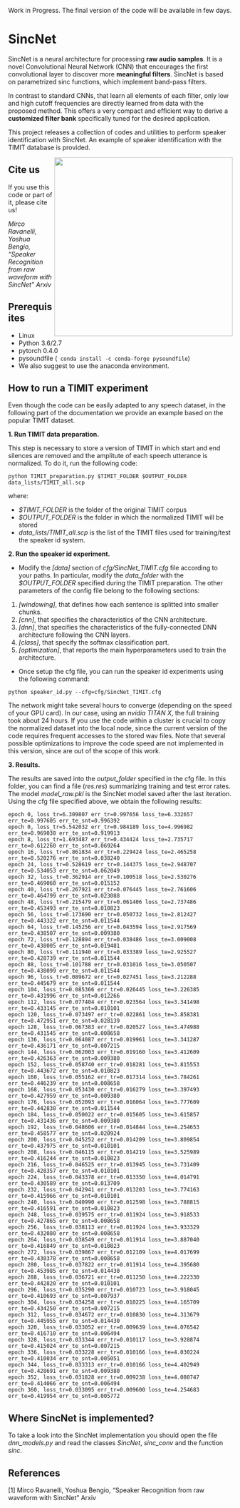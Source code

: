 Work in Progress. The final version of the code will be available in few days.

# SincNet
SincNet is a neural architecture for processing **raw audio samples**. It is a novel Convolutional Neural Network (CNN) that encourages the first convolutional layer to discover more **meaningful filters**. SincNet is based on parametrized sinc functions, which implement band-pass filters.

In contrast to standard CNNs, that learn all elements of each filter, only low and high cutoff frequencies are directly learned from data with the proposed method. This offers a very compact and efficient way to derive a **customized filter bank** specifically tuned for the desired application. 

This project releases a collection of codes and utilities to perform speaker identification with SincNet.
An example of speaker identification with the TIMIT database is provided. 

<img src="https://github.com/mravanelli/SincNet/blob/master/SincNet.png" width="400" img align="right">

## Cite us
If you use this code or part of it, please cite us!

*Mirco Ravanelli, Yoshua Bengio, “Speaker Recognition from raw waveform with SincNet” Arxiv*


## Prerequisites
- Linux
- Python 3.6/2.7
- pytorch 0.4.0
- pysoundfile (``` conda install -c conda-forge pysoundfile```)
- We also suggest to use the anaconda environment.


## How to run a TIMIT experiment
Even though the code can be easily adapted to any speech dataset, in the following part of the documentation we provide an example based on the popular TIMIT dataset.

**1. Run TIMIT data preparation.**

This step is necessary to store a version of TIMIT in which start and end silences are removed and the amplitute of each speech utterance is normalized. To do it, run the following code:

``
python TIMIT_preparation.py $TIMIT_FOLDER $OUTPUT_FOLDER data_lists/TIMIT_all.scp
``

where:
- *$TIMIT_FOLDER* is the folder of the original TIMIT corpus
- *$OUTPUT_FOLDER* is the folder in which the normalized TIMIT will be stored
- *data_lists/TIMIT_all.scp* is the list of the TIMIT files used for training/test the speaker id system.

**2. Run the speaker id experiment.**

- Modify the *[data]* section of *cfg/SincNet_TIMIT.cfg* file according to your paths. In particular, modify the *data_folder* with the *$OUTPUT_FOLDER* specified during the TIMIT preparation. The other parameters of the config file belong to the following sections:
 1. *[windowing]*, that defines how each sentence is splitted into smaller chunks.
 2. *[cnn]*,  that specifies the characteristics of the CNN architecture.
 3. *[dnn]*,  that specifies the characteristics of the fully-connected DNN architecture following the CNN layers.
 4. *[class]*, that specify the softmax classification part.
 5. *[optimization]*, that reports the main hyperparameters used to train the architecture.

- Once setup the cfg file, you can run the speaker id experiments using the following command:

``
python speaker_id.py --cfg=cfg/SincNet_TIMIT.cfg
``

The network might take several hours to converge (depending on the speed of your GPU card). In our case, using an *nvidia TITAN X*, the full training took about 24 hours. If you use the code within a cluster is crucial to copy the normalized dataset into the local node, since the current version of the code requires frequent accesses to the stored wav files. Note that several possible optimizations to improve the code speed are not implemented in this version, since are out of the scope of this work.

**3. Results.**

The results are saved into the *output_folder* specified in the cfg file. In this folder, you can find a file (*res.res*) summarizing training and test error rates. The model *model_raw.pkl* is the SincNet model saved after the last iteration. 
Using the cfg file specified above, we obtain the following results:
```
epoch 0, loss_tr=6.309807 err_tr=0.997656 loss_te=6.332657 err_te=0.997605 err_te_snt=0.996392
epoch 0, loss_tr=5.542032 err_tr=0.984189 loss_te=4.996982 err_te=0.969038 err_te_snt=0.919913
epoch 8, loss_tr=1.693487 err_tr=0.434424 loss_te=2.735717 err_te=0.612260 err_te_snt=0.069264
epoch 16, loss_tr=0.861834 err_tr=0.229424 loss_te=2.465258 err_te=0.520276 err_te_snt=0.038240
epoch 24, loss_tr=0.528619 err_tr=0.144375 loss_te=2.948707 err_te=0.534053 err_te_snt=0.062049
epoch 32, loss_tr=0.362914 err_tr=0.100518 loss_te=2.530276 err_te=0.469060 err_te_snt=0.015152
epoch 40, loss_tr=0.267921 err_tr=0.076445 loss_te=2.761606 err_te=0.464799 err_te_snt=0.023088
epoch 48, loss_tr=0.215479 err_tr=0.061406 loss_te=2.737486 err_te=0.453493 err_te_snt=0.010823
epoch 56, loss_tr=0.173690 err_tr=0.050732 loss_te=2.812427 err_te=0.443322 err_te_snt=0.011544
epoch 64, loss_tr=0.145256 err_tr=0.043594 loss_te=2.917569 err_te=0.438507 err_te_snt=0.009380
epoch 72, loss_tr=0.128894 err_tr=0.038486 loss_te=3.009008 err_te=0.438005 err_te_snt=0.019481
epoch 80, loss_tr=0.111940 err_tr=0.033389 loss_te=2.925527 err_te=0.428739 err_te_snt=0.011544
epoch 88, loss_tr=0.101788 err_tr=0.031016 loss_te=3.050507 err_te=0.438099 err_te_snt=0.011544
epoch 96, loss_tr=0.089672 err_tr=0.027451 loss_te=3.212288 err_te=0.445679 err_te_snt=0.011544
epoch 104, loss_tr=0.085366 err_tr=0.026445 loss_te=3.226385 err_te=0.431996 err_te_snt=0.012266
epoch 112, loss_tr=0.077404 err_tr=0.023564 loss_te=3.341498 err_te=0.433145 err_te_snt=0.010101
epoch 120, loss_tr=0.073497 err_tr=0.022861 loss_te=3.858381 err_te=0.472951 err_te_snt=0.028139
epoch 128, loss_tr=0.067383 err_tr=0.020527 loss_te=3.474988 err_te=0.431545 err_te_snt=0.008658
epoch 136, loss_tr=0.064087 err_tr=0.019961 loss_te=3.341287 err_te=0.436171 err_te_snt=0.007215
epoch 144, loss_tr=0.062003 err_tr=0.019160 loss_te=3.412609 err_te=0.426363 err_te_snt=0.009380
epoch 152, loss_tr=0.058740 err_tr=0.018281 loss_te=3.815553 err_te=0.443672 err_te_snt=0.010823
epoch 160, loss_tr=0.055162 err_tr=0.017314 loss_te=3.784261 err_te=0.446239 err_te_snt=0.008658
epoch 168, loss_tr=0.053430 err_tr=0.016279 loss_te=3.397493 err_te=0.427959 err_te_snt=0.009380
epoch 176, loss_tr=0.052093 err_tr=0.016064 loss_te=3.777609 err_te=0.442838 err_te_snt=0.011544
epoch 184, loss_tr=0.050022 err_tr=0.015605 loss_te=3.615857 err_te=0.431436 err_te_snt=0.009380
epoch 192, loss_tr=0.048606 err_tr=0.014844 loss_te=4.254653 err_te=0.458577 err_te_snt=0.020924
epoch 200, loss_tr=0.045252 err_tr=0.014209 loss_te=3.809854 err_te=0.437975 err_te_snt=0.010101
epoch 208, loss_tr=0.046115 err_tr=0.014219 loss_te=3.525989 err_te=0.416244 err_te_snt=0.010823
epoch 216, loss_tr=0.046525 err_tr=0.013945 loss_te=3.731409 err_te=0.428357 err_te_snt=0.010101
epoch 224, loss_tr=0.043378 err_tr=0.013350 loss_te=4.014791 err_te=0.430589 err_te_snt=0.013709
epoch 232, loss_tr=0.042941 err_tr=0.013203 loss_te=3.774163 err_te=0.415966 err_te_snt=0.010101
epoch 240, loss_tr=0.040990 err_tr=0.012598 loss_te=3.788815 err_te=0.416591 err_te_snt=0.010823
epoch 248, loss_tr=0.039575 err_tr=0.011924 loss_te=3.918533 err_te=0.427865 err_te_snt=0.008658
epoch 256, loss_tr=0.038113 err_tr=0.011924 loss_te=3.933329 err_te=0.432080 err_te_snt=0.008658
epoch 264, loss_tr=0.038549 err_tr=0.011914 loss_te=3.887040 err_te=0.416849 err_te_snt=0.010823
epoch 272, loss_tr=0.039867 err_tr=0.012109 loss_te=4.017699 err_te=0.430378 err_te_snt=0.008658
epoch 280, loss_tr=0.037822 err_tr=0.011914 loss_te=4.395680 err_te=0.453985 err_te_snt=0.014430
epoch 288, loss_tr=0.036721 err_tr=0.011250 loss_te=4.222330 err_te=0.442820 err_te_snt=0.010101
epoch 296, loss_tr=0.035290 err_tr=0.010723 loss_te=3.918045 err_te=0.410693 err_te_snt=0.007937
epoch 304, loss_tr=0.034258 err_tr=0.010225 loss_te=4.165709 err_te=0.434250 err_te_snt=0.007215
epoch 312, loss_tr=0.034672 err_tr=0.010830 loss_te=4.313679 err_te=0.445955 err_te_snt=0.014430
epoch 320, loss_tr=0.033052 err_tr=0.009639 loss_te=4.076542 err_te=0.416710 err_te_snt=0.006494
epoch 328, loss_tr=0.033344 err_tr=0.010117 loss_te=3.928874 err_te=0.415024 err_te_snt=0.007215
epoch 336, loss_tr=0.033228 err_tr=0.010166 loss_te=4.030224 err_te=0.410034 err_te_snt=0.005051
epoch 344, loss_tr=0.033313 err_tr=0.010166 loss_te=4.402949 err_te=0.428691 err_te_snt=0.009380
epoch 352, loss_tr=0.031828 err_tr=0.009238 loss_te=4.080747 err_te=0.414066 err_te_snt=0.006494
epoch 360, loss_tr=0.033095 err_tr=0.009600 loss_te=4.254683 err_te=0.419954 err_te_snt=0.005772
``` 

## Where SincNet is implemented?
To take a look into the SincNet implementation you should open the file *dnn_models.py* and read the classes *SincNet*, *sinc_conv* and the function *sinc*.

## References

[1] Mirco Ravanelli, Yoshua Bengio, “Speaker Recognition from raw waveform with SincNet” Arxiv
